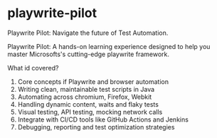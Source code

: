 # playwrite-pilot
Playwrite Pilot: Navigate the future of Test Automation.

Playwrite Pilot: A hands-on learning experience designed to help you master Microsofts's cutting-edge playwrite framework.

What id covered?
1. Core concepts if Playwrite and browser automation
2. Writing clean, maintainable test scripts in Java
3. Automating across chromium, Firefox, Webkit
4. Handling dynamic content, waits and flaky tests
5. Visual testing, API testing, mocking network calls
6. Integrate with CI/CD tools like GitHub Actions and Jenkins
7. Debugging, reporting and test optimization strategies
